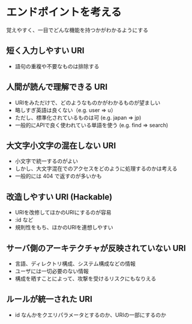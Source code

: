 # エンドポイントを考える  
覚えやすく、一目でどんな機能を持つかがわかるようにする  

## 短く入力しやすい URI  
  - 語句の重複や不要なものは排除する  
## 人間が読んで理解できる URI  
  - URIをみただけで、どのようなものかがわかるものが望ましい  
  - 略しすぎ英語は良くない（e.g. user => u）  
  - ただし、標準化されているものは可 (e.g. japan => jp)  
  - 一般的にAPIで良く使われている単語を使う (e.g. find => search)  
## 大文字小文字の混在しない URI  
  - 小文字で統一するのがよい  
  - しかし、大文字混在でのアクセスをどのように処理するのかは考える  
  - 一般的には 404 で返すのが多いかも  
## 改造しやすい URI (Hackable)  
  - URIを改修してほかのURIにするのが容易  
  - :id など  
  - 規則性をもち、ほかのURIを連想しやすい  
## サーバ側のアーキテクチャが反映されていない URI  
  - 言語、ディレクトリ構成、システム構成などの情報  
  - ユーザには一切必要のない情報  
  - 構成を晒すことによって、攻撃を受けるリスクにもなりえる  
## ルールが統一された URI  
  - id なんかをクエリパラメータとするのか、URIの一部にするのか  
